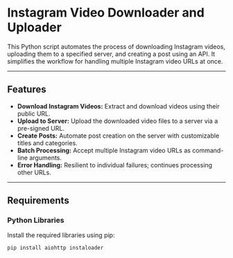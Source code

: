 # Instagram Video Downloader and Uploader

This Python script automates the process of downloading Instagram videos, uploading them to a specified server, and creating a post using an API. It simplifies the workflow for handling multiple Instagram video URLs at once.

---

## Features

- **Download Instagram Videos:** Extract and download videos using their public URL.
- **Upload to Server:** Upload the downloaded video files to a server via a pre-signed URL.
- **Create Posts:** Automate post creation on the server with customizable titles and categories.
- **Batch Processing:** Accept multiple Instagram video URLs as command-line arguments.
- **Error Handling:** Resilient to individual failures; continues processing other URLs.

---

## Requirements

### Python Libraries

Install the required libraries using pip:

```bash
pip install aiohttp instaloader

